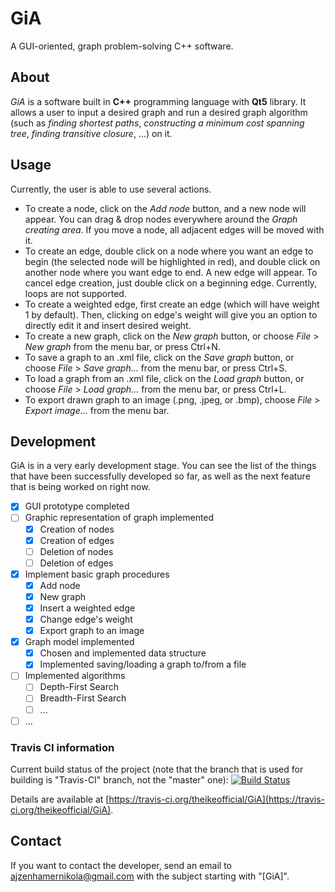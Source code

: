 # GiA
A GUI-oriented, graph problem-solving C++ software.

## About
*GiA* is a software built in **C++** programming language with **Qt5** library. It allows a user to input a desired graph and run a desired graph algorithm (such as *finding shortest paths*, *constructing a minimum cost spanning tree*, *finding transitive closure*, ...) on it.

## Usage

Currently, the user is able to use several actions.
- To create a node, click on the *Add node* button, and a new node will appear. You can drag & drop nodes everywhere around the *Graph creating area*. If you move a node, all adjacent edges will be moved with it.
- To create an edge, double click on a node where you want an edge to begin (the selected node will be highlighted in red), and double click on another node where you want edge to end. A new edge will appear. To cancel edge creation, just double click on a beginning edge. Currently, loops are not supported.
- To create a weighted edge, first create an edge (which will have weight 1 by default). Then, clicking on edge's weight will give you an option to directly edit it and insert desired weight.
- To create a new graph, click on the *New graph* button, or choose *File* > *New graph* from the menu bar, or press Ctrl+N.
- To save a graph to an .xml file, click on the *Save graph* button, or choose *File* > *Save graph...* from the menu bar, or press Ctrl+S.
- To load a graph from an .xml file, click on the *Load graph* button, or choose *File* > *Load graph...* from the menu bar, or press Ctrl+L.
- To export drawn graph to an image (.png, .jpeg, or .bmp), choose *File* > *Export image...* from the menu bar.

## Development
GiA is in a very early development stage. You can see the list of the things that have been successfully developed so far, as well as the next feature that is being worked on right now.
- [x] GUI prototype completed
- [ ] Graphic representation of graph implemented
  - [x] Creation of nodes
  - [x] Creation of edges
  - [ ] Deletion of nodes
  - [ ] Deletion of edges
- [x] Implement basic graph procedures
  - [x] Add node
  - [x] New graph
  - [x] Insert a weighted edge
  - [x] Change edge's weight
  - [x] Export graph to an image
- [x] Graph model implemented
  - [x] Chosen and implemented data structure
  - [x] Implemented saving/loading a graph to/from a file
- [ ] Implemented algorithms
  - [ ] Depth-First Search
  - [ ] Breadth-First Search
  - [ ] ...
- [ ] ...

### Travis CI information

Current build status of the project (note that the branch that is used for building is "Travis-CI" branch, not the "master" one): [![Build Status](https://travis-ci.org/theikeofficial/GiA.svg?branch=Travis-CI)](https://travis-ci.org/theikeofficial/GiA)

Details are available at [https://travis-ci.org/theikeofficial/GiA](https://travis-ci.org/theikeofficial/GiA).

## Contact
If you want to contact the developer, send an email to [ajzenhamernikola@gmail.com](mailto:ajzenhamernikola@gmail.com) with the subject starting with "\[GiA\]".
